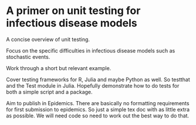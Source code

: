 A primer on unit testing for infectious disease models
=======================================================


A concise overview of unit testing.

Focus on the specific difficulties in infectious disease models such as stochastic events.

Work through a short but relevant example.

Cover testing frameworks for R, Julia and maybe Python as well.
So testthat and the Test module in Julia.
Hopefully demonstrate how to do tests for both a simple script and a package.

Aim to publish in Epidemics.
There are basically no formatting requirements for first submission to epidemics.
So just a simple tex doc with as little extra as possible.
We will need code so need to work out the best way to do that.
